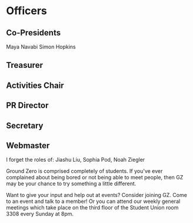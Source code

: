 # Officers

## Co-Presidents

Maya Navabi
Simon Hopkins

## Treasurer

## Activities Chair

## PR Director

## Secretary

## Webmaster

I forget the roles of: Jiashu Liu, Sophia Pod, Noah Ziegler

Ground Zero is comprised completely of students. If you've ever complained about being bored or not being able to meet people, then GZ may be your chance to try something a little different.


Want to give your input and help out at events? Consider joining GZ. Come to an event and talk to a member! Or you can attend our weekly general meetings which take place on the third floor of the Student Union room 3308 every Sunday at 8pm.
